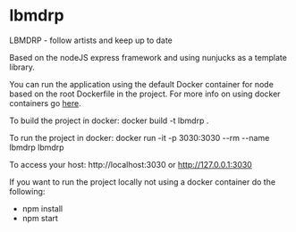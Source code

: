 # lbmdrp
LBMDRP - follow artists and keep up to date

Based on the nodeJS express framework and using nunjucks as a template library.

You can run the application using the default Docker container for node based on the root Dockerfile in the project. For more info on using docker containers go <a href="http://docs.docker.com/engine/userguide/usingdocker/">here</a>.

To build the project in docker:
docker build -t lbmdrp .

To run the project in docker:
docker run -it -p 3030:3030 --rm --name lbmdrp lbmdrp

To access your host:
http://localhost:3030 or http://127.0.0.1:3030


If you want to run the project locally not using a docker container do the following:
* npm install
* npm start

